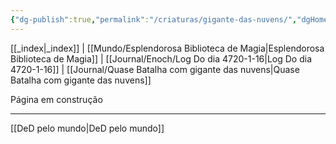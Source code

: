 ```yaml
---
{"dg-publish":true,"permalink":"/criaturas/gigante-das-nuvens/","dgHomeLink":true,"dgPassFrontmatter":false}
---
```


[[_index|_index]] | [[Mundo/Esplendorosa Biblioteca de Magia|Esplendorosa Biblioteca de Magia]] | [[Journal/Enoch/Log Do dia 4720-1-16|Log Do dia 4720-1-16]] | [[Journal/Quase Batalha com gigante das nuvens|Quase Batalha com gigante das nuvens]] 

Página em construção

---
[[DeD pelo mundo|DeD pelo mundo]] 